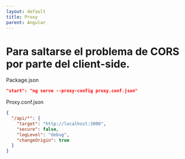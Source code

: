 ```yaml
---
layout: default
title: Proxy
parent: Angular
---
```


# Para saltarse el problema de CORS por parte del client-side.

Package.json

```json
"start": "ng serve --proxy-config proxy.conf.json"
```

Proxy.conf.json

```json
{
  "/api/*": {
    "target": "http://localhost:3000",
    "secure": false,
    "logLevel": "debug",
    "changeOrigin": true
  }
}
```
